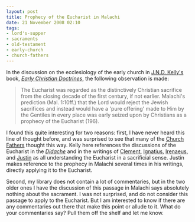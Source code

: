 ```yaml
---
layout: post
title: Prophecy of the Eucharist in Malachi
date: 21 November 2008 02:10
tags:
- lord's-supper
- sacraments
- old-testament
- early-church
- church-fathers
---
```

<p>In the discussion on the ecclesiology of the early church in <a href="http://en.wikipedia.org/wiki/J._N._D._Kelly">J.N.D. Kelly's</a> book, <a href="http://www.amazon.com/Early-Christian-Doctrines-J-Kelly/dp/0826452523/ref=pd_bbs_sr_1?ie=UTF8&amp;s=books&amp;qid=1221615416&amp;sr=8-1"><span style="font-style: italic;">Early Christian Doctrines</span></a>, the following observation is made:</p>

<blockquote>
The Eucharist was regarded as the distinctively Christian sacrifice from the closing decade of the first century, if not earlier. Malachi's prediction (Mal. 1:10ff.) that the Lord would reject the Jewish sacrifices and instead would have a 'pure offering' made to Him by the Gentiles in every place was early seized upon by Christians as a prophecy of the Eucharist (196).
</blockquote>

<p>I found this quite interesting for two reasons: first, I have never heard this line of thought before, and was surprised to see that many of the <a href="http://en.wikipedia.org/wiki/Church_Fathers">Church Fathers</a> thought this way. Kelly here references the discussions of the Eucharist in the <span style="font-style: italic;"><a href="http://en.wikipedia.org/wiki/Didache">Didache</a></span> and in the writings of <a href="http://en.wikipedia.org/wiki/Clement_of_alexandria">Clement</a>, <a href="http://en.wikipedia.org/wiki/Ignatius_of_Antioch">Ignatius</a>, <a href="http://en.wikipedia.org/wiki/Irenaeus_of_Lyons">Irenaeus</a>, and <a href="http://en.wikipedia.org/wiki/Justin_Martyr">Justin</a> as all understanding the Eucharist in a sacrificial sense. Justin makes reference to the prophecy in Malachi several times in his writings, directly applying it to the Eucharist.</p>

Second, my library does not contain a lot of commentaries, but in the two older ones I have the discussion of this passage in Malachi says absolutely nothing about the sacrament. I was not surprised, and do not consider this passage to apply to the Eucharist. But I am interested to know if there are any commentaries out there that make this point or allude to it. What do your commentaries say? Pull them off the shelf and let me know.

